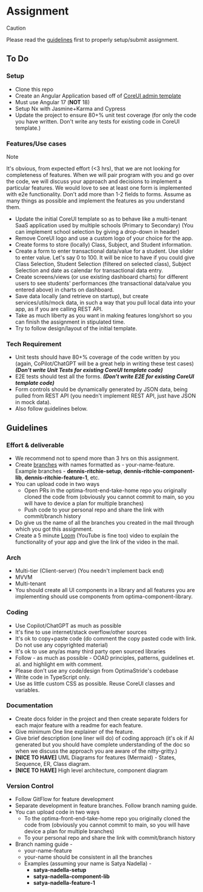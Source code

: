 # Assignment
> [!CAUTION]
> Please read the [guidelines](#guidelines) first to properly setup/submit assignment.

## To Do
### Setup
* Clone this repo
* Create an Angular Application based off of [CoreUI admin template](https://coreui.io/product/free-angular-admin-template/)
* Must use Angular 17 (**NOT** 18)
* Setup Nx with Jasmine+Karma and Cypress
* Update the project to ensure 80+% unit test coverage (for only the code you have written. Don't write any tests for existing  code in CoreUI template.)
### Features/Use cases
> [!Note]
> It's obvious, from expected effort (<3 hrs), that we are not looking for completeness of features. When we will pair program with you and go over the code, we will discuss your approach and decisions to implement a particular features. We would love to see at least one form is implemented with e2e functionality. Don't add more than 1-2 fields to forms. Assume as many things as possible and implement the features as you understand them.
* Update the initial CoreUI template so as to behave like a multi-tenant SaaS application used by multiple schools (Primary to Secondary) (You can implement school selection by giving a drop-down in header)
* Remove CoreUI logo and use a custom logo of your choice for the app.
* Create forms to store (locally) Class, Subject, and Student information.
* Create a form to enter transactional data/value for a student. Use slider to enter value. Let's say 0 to 100. It will be nice to have if you could give Class Selection, Student Selection (filtered on selected class), Subject Selection and date as calendar for transactional data entry.
* Create screens/views (or use existing dashboard charts) for different users to see students' performances (the transactional data/value you entered above) in charts on dashboard.
* Save data locally (and retrieve on startup), but create services/utils/mock data, in such a way that you pull local data into your app, as if you are calling REST API.
* Take as much liberty as you want in making features long/short so you can finish the assignment in stipulated time.
* Try to follow design/layout of the initial template.

### Tech Requirement
* Unit tests should have 80+% coverage of the code written by you (again, CoPilot/ChatGPT will be a great help in writing these test cases) ***(Don't write Unit Tests for existing CoreUI template code)***
* E2E tests should test all the forms. ***(Don't write E2E for existing CoreUI template code)***
* Form controls should be dynamically generated by JSON data, being pulled from REST API (you needn't implement REST API, just have JSON in mock data).
* Also follow guidelines below.

## Guidelines
### Effort & deliverable
* We recommend not to spend more than 3 hrs on this assignment.
* Create [branches](#version-control) with names formatted as - your-name-feature. Example branches - **dennis-ritchie-setup**, **dennis-ritchie-component-lib**, **dennis-ritchie-feature-1**, etc.
* You can upload code in two ways
  * Open PRs in the optima-front-end-take-home repo you originally cloned the code from (obviously you cannot commit to main, so you will have to device a plan for multiple branches)
  * Push code to your personal repo and share the link with commit/branch history
* Do give us the name of all the branches you created in the mail through which you got this assignment.
* Create a 5 minute [Loom](https://www.loom.com/) (YouTube is fine too) video to explain the functionality of your app and give the link of the video in the mail.

### Arch
* Multi-tier (Client-server) (You needn't implement back end)
* MVVM
* Multi-tenant
* You should create all UI components in a library and all features you are implementing should use components from optima-component-library.

### Coding
* Use Copilot/ChatGPT as much as possible
* It's fine to use internet/stack overflow/other sources
* It's ok to copy+paste code (do comment the copy pasted code with link. Do not use any copyrighted material)
* It's ok to use any/as many third party open sourced libraries
* Follow - as much as possible - OOAD  principles, patterns, guidelines et. al. and highlight em with comment.
* Please don't use any code/design from OptimaStride's codebase
* Write code in TypeScript only.
* Use as little custom CSS as possible. Reuse CoreUI classes and variables.



### Documentation
* Create docs folder in the project and then create separate folders for each major feature with a readme for each feature.
* Give minimum One line explainer of the feature.
* Give brief description (one liner will do) of coding approach (it's ok if AI generated but you should have complete understanding of the doc so when we discuss the approach you are aware of the nitty-gritty.)
* **[NICE TO HAVE]** UML Diagrams for features (Mermaid) - States, Sequence, ER, Class diagram.
* **[NICE TO HAVE]** High level architecture, component diagram

### Version Control
* Follow GitFlow for feature development
* Separate development in feature branches. Follow branch naming guide.
* You can upload code in two ways
    * To the optima-front-end-take-home repo you originally cloned the code from (obviously you cannot commit to main, so you will have device a plan for multiple branches)
    * To your personal repo and share the link with commit/branch history
* Branch naming guide - 
    * your-name-feature
    * your-name should be consistent in all the branches
    * Examples (assuming your name is Satya Nadella) - 
      * **satya-nadella-setup**
      * **satya-nadella-component-lib**
      * **satya-nadella-feature-1**
